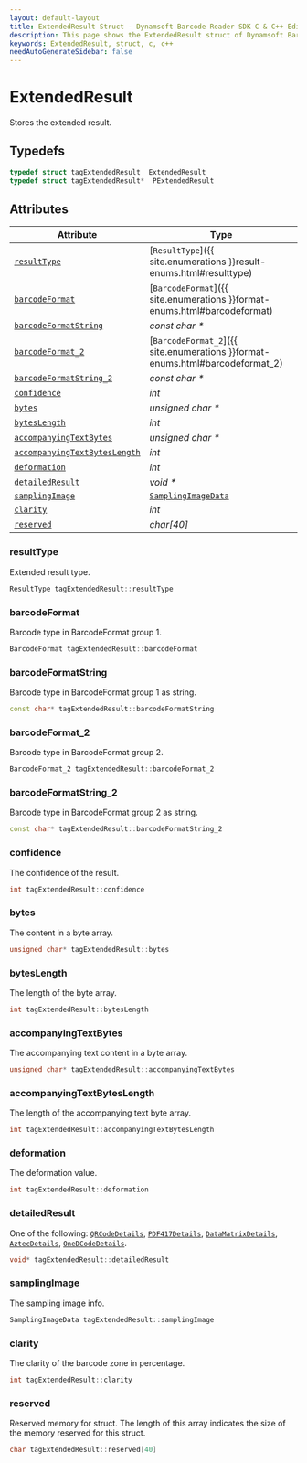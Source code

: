 ```yaml
---
layout: default-layout
title: ExtendedResult Struct - Dynamsoft Barcode Reader SDK C & C++ Edition
description: This page shows the ExtendedResult struct of Dynamsoft Barcode Reader SDK C & C++ Edition.
keywords: ExtendedResult, struct, c, c++
needAutoGenerateSidebar: false
---
```



# ExtendedResult
Stores the extended result. 

## Typedefs

```cpp
typedef struct tagExtendedResult  ExtendedResult
typedef struct tagExtendedResult*  PExtendedResult
```  


## Attributes
  
| Attribute | Type |
|---------- | ---- |
| [`resultType`](#resulttype) | [`ResultType`]({{ site.enumerations }}result-enums.html#resulttype) |
| [`barcodeFormat`](#barcodeformat) | [`BarcodeFormat`]({{ site.enumerations }}format-enums.html#barcodeformat) |
| [`barcodeFormatString`](#barcodeformatstring) | *const char \** |
| [`barcodeFormat_2`](#barcodeformat_2) | [`BarcodeFormat_2`]({{ site.enumerations }}format-enums.html#barcodeformat_2) |
| [`barcodeFormatString_2`](#barcodeformatstring_2) | *const char \** | 
| [`confidence`](#confidence) | *int* | 
| [`bytes`](#bytes) | *unsigned char \** | 
| [`bytesLength`](#byteslength) | *int* | 
| [`accompanyingTextBytes`](#accompanyingtextbytes) | *unsigned char \** | 
| [`accompanyingTextBytesLength`](#accompanyingtextbyteslength) | *int* | 
| [`deformation`](#deformation) | *int* | 
| [`detailedResult`](#detailedresult) | *void \** |
| [`samplingImage`](#samplingimage) | [`SamplingImageData`](SamplingImageData.md) |
| [`clarity`](#clarity) | *int* | 
| [`reserved`](#reserved) | *char\[40\]* | 

### resultType
Extended result type. 
```cpp
ResultType tagExtendedResult::resultType
```

### barcodeFormat
Barcode type in BarcodeFormat group 1. 
```cpp
BarcodeFormat tagExtendedResult::barcodeFormat
```

### barcodeFormatString
Barcode type in BarcodeFormat group 1 as string.
```cpp
const char* tagExtendedResult::barcodeFormatString
```

### barcodeFormat_2
Barcode type in BarcodeFormat group 2.
```cpp
BarcodeFormat_2 tagExtendedResult::barcodeFormat_2
```
 
### barcodeFormatString_2
Barcode type in BarcodeFormat group 2 as string.
```cpp
const char* tagExtendedResult::barcodeFormatString_2
```

### confidence
The confidence of the result.
```cpp
int tagExtendedResult::confidence
```

### bytes
The content in a byte array.
```cpp
unsigned char* tagExtendedResult::bytes
```

### bytesLength
The length of the byte array.
```cpp
int tagExtendedResult::bytesLength
```

### accompanyingTextBytes
The accompanying text content in a byte array.
```cpp
unsigned char* tagExtendedResult::accompanyingTextBytes
```

### accompanyingTextBytesLength
The length of the accompanying text byte array.
```cpp
int tagExtendedResult::accompanyingTextBytesLength
```

### deformation
The deformation value.
```cpp
int tagExtendedResult::deformation
```

### detailedResult
One of the following: [`QRCodeDetails`](QRCodeDetails.md), [`PDF417Details`](PDF417Details.md), [`DataMatrixDetails`](DataMatrixDetails.md), [`AztecDetails`](AztecDetails.md), [`OneDCodeDetails`](OneDCodeDetails.md).
```cpp
void* tagExtendedResult::detailedResult
```

### samplingImage
The sampling image info.
```cpp
SamplingImageData tagExtendedResult::samplingImage
```
 
### clarity
The clarity of the barcode zone in percentage.
```cpp
int tagExtendedResult::clarity
```

### reserved
Reserved memory for struct. The length of this array indicates the size of the memory reserved for this struct.
```cpp
char tagExtendedResult::reserved[40]
```
